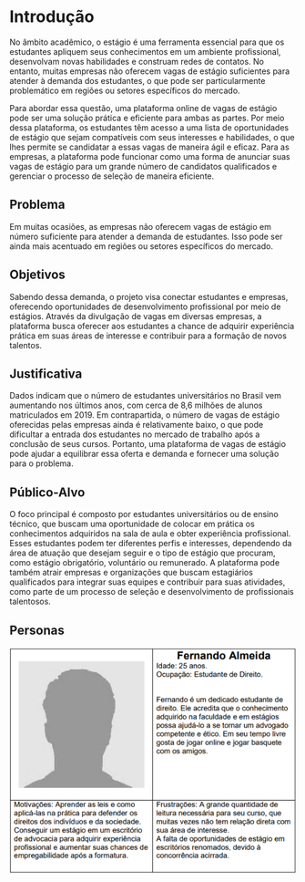 # Introdução

 No âmbito acadêmico, o estágio é uma ferramenta essencial para que os estudantes apliquem seus conhecimentos em um ambiente profissional, desenvolvam novas habilidades e construam redes de contatos. No entanto, muitas empresas não oferecem vagas de estágio suficientes para atender à demanda dos estudantes, o que pode ser particularmente problemático em regiões ou setores específicos do mercado.
 
 Para abordar essa questão, uma plataforma online de vagas de estágio pode ser uma solução prática e eficiente para ambas as partes. Por meio dessa plataforma, os estudantes têm acesso a uma lista de oportunidades de estágio que sejam compatíveis com seus interesses e habilidades, o que lhes permite se candidatar a essas vagas de maneira ágil e eficaz. Para as empresas, a plataforma pode funcionar como uma forma de anunciar suas vagas de estágio para um grande número de candidatos qualificados e gerenciar o processo de seleção de maneira eficiente.


## Problema

 Em muitas ocasiões, as empresas não oferecem vagas de estágio em número suficiente para atender a demanda de estudantes. Isso pode ser ainda mais acentuado em regiões ou setores específicos do mercado.

## Objetivos

 Sabendo dessa demanda, o projeto visa conectar estudantes e empresas, oferecendo oportunidades de desenvolvimento profissional por meio de estágios. Através da divulgação de vagas em diversas empresas, a plataforma busca oferecer aos estudantes a chance de adquirir experiência prática em suas áreas de interesse e contribuir para a formação de novos talentos.

## Justificativa

 Dados indicam que o número de estudantes universitários no Brasil vem aumentando nos últimos anos, com cerca de 8,6 milhões de alunos matriculados em 2019. Em contrapartida, o número de vagas de estágio oferecidas pelas empresas ainda é relativamente baixo, o que pode dificultar a entrada dos estudantes no mercado de trabalho após a conclusão de seus cursos. Portanto, uma plataforma de vagas de estágio pode ajudar a equilibrar essa oferta e demanda e fornecer uma solução para o problema.

## Público-Alvo

O foco principal é composto por estudantes universitários ou de ensino técnico, que buscam uma oportunidade de colocar em prática os conhecimentos adquiridos na sala de aula e obter experiência profissional. Esses estudantes podem ter diferentes perfis e interesses, dependendo da área de atuação que desejam seguir e o tipo de estágio que procuram, como estágio obrigatório, voluntário ou remunerado. A plataforma pode também atrair empresas e organizações que buscam estagiários qualificados para integrar suas equipes e contribuir para suas atividades, como parte de um processo de seleção e desenvolvimento de profissionais talentosos.

## Personas

![alt="Persona: Fernando Almeida"](./img/persona-fernando-almeida.png)


